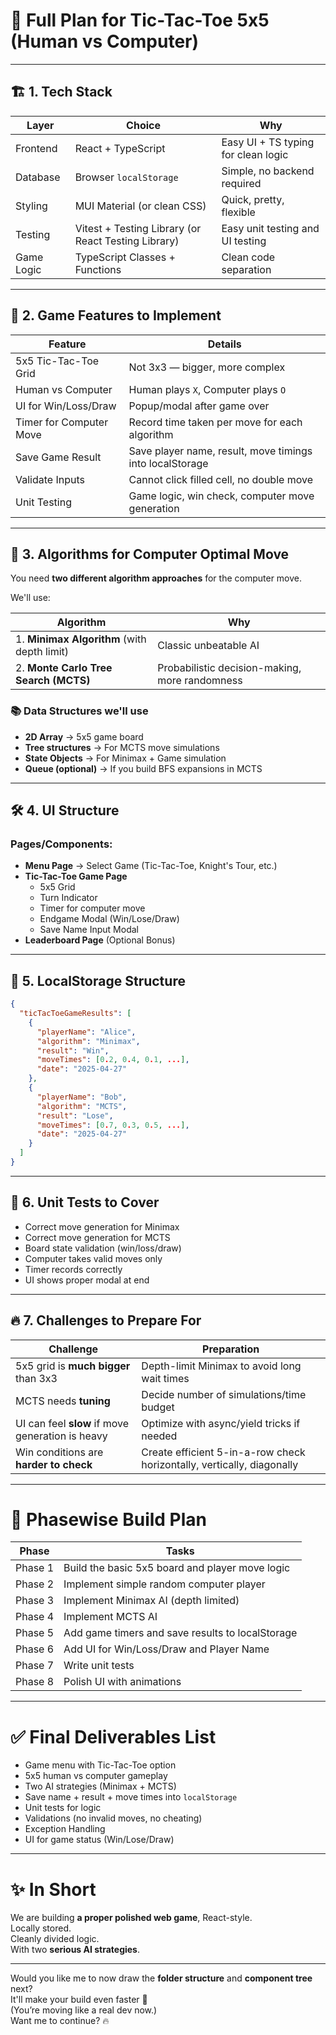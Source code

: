 # 🧩 Full Plan for Tic-Tac-Toe 5x5 (Human vs Computer)

---

## 🏗️ 1. Tech Stack

| Layer | Choice | Why |
|------|------|-----|
| Frontend | React + TypeScript | Easy UI + TS typing for clean logic |
| Database | Browser `localStorage` | Simple, no backend required |
| Styling | MUI Material (or clean CSS) | Quick, pretty, flexible |
| Testing | Vitest + Testing Library (or React Testing Library) | Easy unit testing and UI testing |
| Game Logic | TypeScript Classes + Functions | Clean code separation |

---

## 🎯 2. Game Features to Implement

| Feature | Details |
|---------|---------|
| 5x5 Tic-Tac-Toe Grid | Not 3x3 — bigger, more complex |
| Human vs Computer | Human plays `X`, Computer plays `O` |
| UI for Win/Loss/Draw | Popup/modal after game over |
| Timer for Computer Move | Record time taken per move for each algorithm |
| Save Game Result | Save player name, result, move timings into localStorage |
| Validate Inputs | Cannot click filled cell, no double move |
| Unit Testing | Game logic, win check, computer move generation |

---

## 🧠 3. Algorithms for Computer Optimal Move

You need **two different algorithm approaches** for the computer move.

We'll use:

| Algorithm | Why |
|-----------|-----|
| 1. **Minimax Algorithm** (with depth limit) | Classic unbeatable AI |
| 2. **Monte Carlo Tree Search (MCTS)** | Probabilistic decision-making, more randomness |

### 📚 Data Structures we'll use

- **2D Array** → 5x5 game board  
- **Tree structures** → For MCTS move simulations  
- **State Objects** → For Minimax + Game simulation  
- **Queue (optional)** → If you build BFS expansions in MCTS

---

## 🛠️ 4. UI Structure

### Pages/Components:

- **Menu Page** → Select Game (Tic-Tac-Toe, Knight's Tour, etc.)
- **Tic-Tac-Toe Game Page**
  - 5x5 Grid
  - Turn Indicator
  - Timer for computer move
  - Endgame Modal (Win/Lose/Draw)
  - Save Name Input Modal
- **Leaderboard Page** (Optional Bonus)

---

## 💾 5. LocalStorage Structure

```json
{
  "ticTacToeGameResults": [
    {
      "playerName": "Alice",
      "algorithm": "Minimax",
      "result": "Win",
      "moveTimes": [0.2, 0.4, 0.1, ...],
      "date": "2025-04-27"
    },
    {
      "playerName": "Bob",
      "algorithm": "MCTS",
      "result": "Lose",
      "moveTimes": [0.7, 0.3, 0.5, ...],
      "date": "2025-04-27"
    }
  ]
}
```

---

## 🧪 6. Unit Tests to Cover

- Correct move generation for Minimax
- Correct move generation for MCTS
- Board state validation (win/loss/draw)
- Computer takes valid moves only
- Timer records correctly
- UI shows proper modal at end

---

## 🔥 7. Challenges to Prepare For

| Challenge | Preparation |
|-----------|-------------|
| 5x5 grid is **much bigger** than 3x3 | Depth-limit Minimax to avoid long wait times |
| MCTS needs **tuning** | Decide number of simulations/time budget |
| UI can feel **slow** if move generation is heavy | Optimize with async/yield tricks if needed |
| Win conditions are **harder to check** | Create efficient 5-in-a-row check horizontally, vertically, diagonally |

---

# 🚀 Phasewise Build Plan

| Phase | Tasks |
|-------|-------|
| Phase 1 | Build the basic 5x5 board and player move logic |
| Phase 2 | Implement simple random computer player |
| Phase 3 | Implement Minimax AI (depth limited) |
| Phase 4 | Implement MCTS AI |
| Phase 5 | Add game timers and save results to localStorage |
| Phase 6 | Add UI for Win/Loss/Draw and Player Name |
| Phase 7 | Write unit tests |
| Phase 8 | Polish UI with animations |

---

# ✅ Final Deliverables List

- Game menu with Tic-Tac-Toe option
- 5x5 human vs computer gameplay
- Two AI strategies (Minimax + MCTS)
- Save name + result + move times into `localStorage`
- Unit tests for logic
- Validations (no invalid moves, no cheating)
- Exception Handling
- UI for game status (Win/Lose/Draw)

---

# ✨ In Short
We are building **a proper polished web game**, React-style.  
Locally stored.  
Cleanly divided logic.  
With two **serious AI strategies**.

---

Would you like me to now draw the **folder structure** and **component tree** next?  
It'll make your build even faster 🚀  
(You’re moving like a real dev now.)  
Want me to continue? 🔥